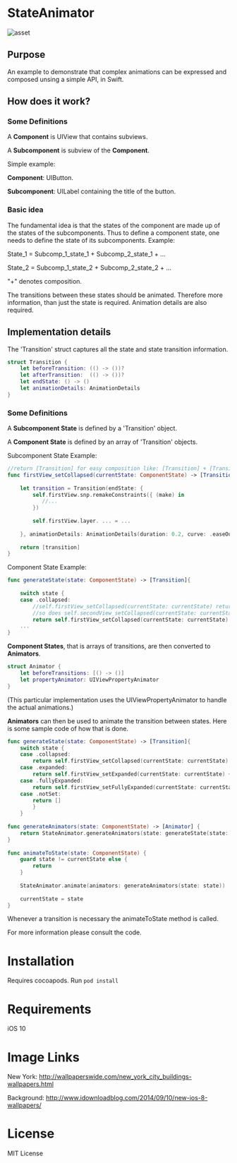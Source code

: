 # StateAnimator

![asset](https://user-images.githubusercontent.com/17644241/29022279-e8406798-7b68-11e7-8511-5f38ef99b2a7.gif)

## Purpose
An example to demonstrate that complex animations can be expressed and composed unsing a simple API, in Swift. 

## How does it work? 

### Some Definitions

A __Component__ is UIView that contains subviews.

A __Subcomponent__ is subview of the __Component__.

Simple example: 

__Component__: UIButton.

__Subcomponent__: UILabel containing the title of the button.

### Basic idea

The fundamental idea is that the states of the component are made up of the states of the subcomponents. Thus to define a component state, one needs to define the state of its subcomponents. Example:

State_1 = Subcomp_1_state_1 + Subcomp_2_state_1 + ...

State_2 = Subcomp_1_state_2 + Subcomp_2_state_2 + ...

"+" denotes composition.

The transitions between these states should be animated. Therefore more information, than just the state is required. Animation details are also required. 

## Implementation details

The 'Transition' struct captures all the state and state transition information. 

```swift
struct Transition {
    let beforeTransition: (() -> ())?
    let afterTransition:  (() -> ())?
    let endState: () -> ()
    let animationDetails: AnimationDetails
}
```
### Some Definitions 
A __Subcomponent State__ is defined by a 'Transition' object.

A __Component State__ is defined by an array of 'Transition' objects. 

Subcomponent State Example: 
```swift
//return [Transition] for easy composition like: [Transition] + [Transition]
func firstView_setCollapsed(currentState: ComponentState) -> [Transition] {
        
    let transition = Transition(endState: {
        self.firstView.snp.remakeConstraints({ (make) in
           //...
        })
            
        self.firstView.layer. ... = ...
       
    }, animationDetails: AnimationDetails(duration: 0.2, curve: .easeOut))
        
    return [transition]
}
```

Component State Example: 

```swift
func generateState(state: ComponentState) -> [Transition]{
        
    switch state {
    case .collapsed:
        //self.firstView_setCollapsed(currentState: currentState) returns [Transition]
        //so does self.secondView_setCollapsed(currentState: currentState) 
        return self.firstView_setCollapsed(currentState: currentState) + self.secondView_setCollapsed(currentState: currentState)
    ...
}
```

__Component States__, that is arrays of transitions, are then converted to __Animators__. 

```swift
struct Animator {
    let beforeTransitions: [() -> ()]
    let propertyAnimator: UIViewPropertyAnimator
}
```

(This particular implementation uses the UIViewPropertyAnimator to handle the actual animations.)

__Animators__ can then be used to animate the transition between states. Here is some sample code of how that is done. 

```swift
func generateState(state: ComponentState) -> [Transition]{
    switch state {
    case .collapsed:
        return self.firstView_setCollapsed(currentState: currentState) + self.secondView_setCollapsed(currentState: currentState)
    case .expanded:
        return self.firstView_setExpanded(currentState: currentState) + self.secondView_setExpanded(currentState: currentState)
    case .fullyExpanded:
        return self.firstView_setFullyExpanded(currentState: currentState) + self.secondView_setFullyExpanded(currentState: currentState)
    case .notSet:
        return []
        }
    }
    
func generateAnimators(state: ComponentState) -> [Animator] {
    return StateAnimator.generateAnimators(state: generateState(state: state), parentView: self.view)
}
    
func animateToState(state: ComponentState) {
    guard state != currentState else {
        return
    }
    
    StateAnimator.animate(animators: generateAnimators(state: state))
        
    currentState = state
}
```

Whenever a transition is necessary the animateToState method is called. 

For more information please consult the code.

# Installation

Requires cocoapods. Run ```pod install```

# Requirements

iOS 10

# Image Links

New York: http://wallpaperswide.com/new_york_city_buildings-wallpapers.html

Background: http://www.idownloadblog.com/2014/09/10/new-ios-8-wallpapers/

# License

MIT License
